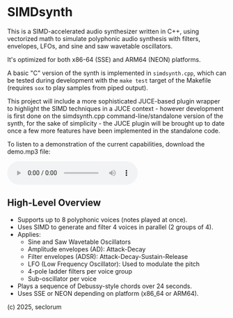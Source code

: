 # SIMDsynth

This is a SIMD-accelerated audio synthesizer written in C++, using vectorized math to simulate polyphonic audio synthesis with filters, envelopes, LFOs, and sine and saw wavetable oscillators. 

It's optimized for both x86-64 (SSE) and ARM64 (NEON) platforms.

A basic "C" version of the synth is implemented in `simdsynth.cpp`, which can be tested during development with the `make test` target of the Makefile (requires `sox` to play samples from piped output). 

This project will include a more sophisticated JUCE-based plugin wrapper to highlight the SIMD techniques in a JUCE context - however development is first done on the simdsynth.cpp command-line/standalone version of the synth, for the sake of simplicity - the JUCE plugin will be brought up to date once a few more features have been implemented in the standalone code.

To listen to a demonstration of the current capabilities, download the demo.mp3 file:

<audio controls>
	<source src="https://raw.githubusercontent.com/seclorum/SIMDsynth/main/demo_sine.mp3" type="audio/mpeg">
	<a href="https://raw.githubusercontent.com/seclorum/SIMDsynth/main/demo_sine.mp3">Sine wavetable demo.</a>
	<source src="https://raw.githubusercontent.com/seclorum/SIMDsynth/main/demo_saw.mp3" type="audio/mpeg">
	<a href="https://raw.githubusercontent.com/seclorum/SIMDsynth/main/demo_saw.mp3">Sawtooth wavetable demo.</a>
</audio>


## High-Level Overview

- Supports up to 8 polyphonic voices (notes played at once).
- Uses SIMD to generate and filter 4 voices in parallel (2 groups of 4).
- Applies:
  - Sine and Saw Wavetable Oscillators
  - Amplitude envelopes (AD): Attack-Decay
  - Filter envelopes (ADSR): Attack-Decay-Sustain-Release
  - LFO (Low Frequency Oscillator): Used to modulate the pitch
  - 4-pole ladder filters per voice group
  - Sub-oscillator per voice
- Plays a sequence of Debussy-style chords over 24 seconds.
- Uses SSE or NEON depending on platform (x86_64 or ARM64).


(c) 2025, seclorum
